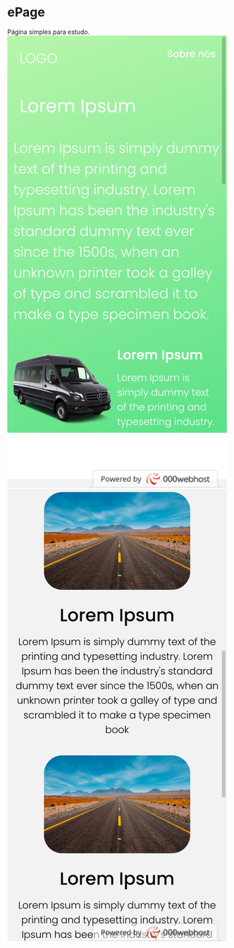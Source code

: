 # ePage
Página simples para estudo.
![alt text](https://raw.githubusercontent.com/init0root/ePage/main/img/Screen%20Shot%202021-05-18%20at%2013.06.16.png)
![alt text](https://raw.githubusercontent.com/init0root/ePage/main/img/Screen%20Shot%202021-05-18%20at%2013.06.48.png)
